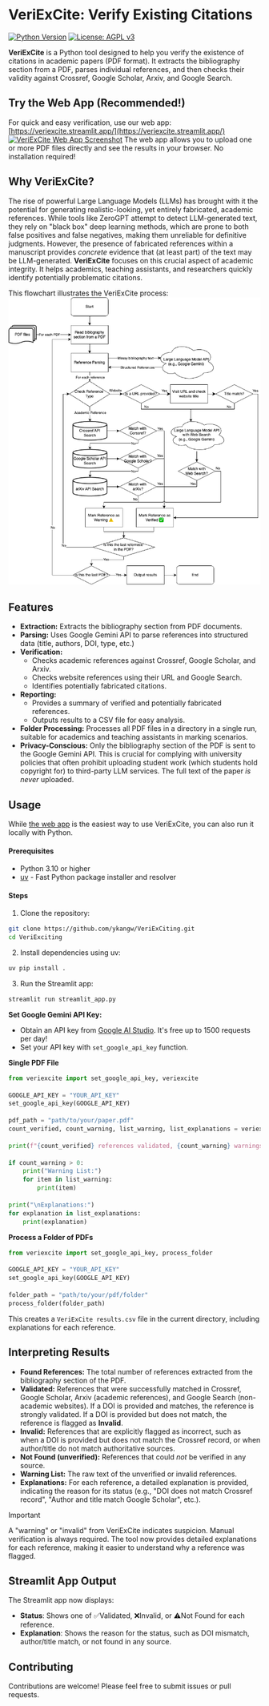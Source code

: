 # VeriExCite: Verify Existing Citations

[![Python Version](https://img.shields.io/badge/python-3.10+-blue.svg)](https://www.python.org/downloads/) [![License: AGPL v3](https://img.shields.io/badge/License-AGPL_v3-blue.svg)](https://www.gnu.org/licenses/agpl-3.0)

**VeriExCite** is a Python tool designed to help you verify the existence of citations in academic papers (PDF format). It extracts the bibliography section from a PDF, parses individual references, and then checks their validity against Crossref, Google Scholar, Arxiv, and Google Search.

## Try the Web App (Recommended!)

For quick and easy verification, use our web app: [https://veriexcite.streamlit.app/](https://veriexcite.streamlit.app/) [![VeriExCite Web App Screenshot](images/streamlit_screenshot.png)](https://veriexcite.streamlit.app/) The web app allows you to upload one or more PDF files directly and see the results in your browser. No installation required!

## Why VeriExCite?

The rise of powerful Large Language Models (LLMs) has brought with it the potential for generating realistic-looking, yet entirely fabricated, academic references. While tools like ZeroGPT attempt to detect LLM-generated text, they rely on "black box" deep learning methods, which are prone to both false positives and false negatives, making them unreliable for definitive judgments. However, the presence of fabricated references within a manuscript provides _concrete_ evidence that (at least part) of the text may be LLM-generated. **VeriExCite** focuses on this crucial aspect of academic integrity. It helps academics, teaching assistants, and researchers quickly identify potentially problematic citations.

This flowchart illustrates the VeriExCite process: ![VeriExCite Flowchart](images/flowchart.drawio.png)

## Features

- **Extraction:** Extracts the bibliography section from PDF documents.
- **Parsing:** Uses Google Gemini API to parse references into structured data (title, authors, DOI, type, etc.)
- **Verification:**
  - Checks academic references against Crossref, Google Scholar, and Arxiv.
  - Checks website references using their URL and Google Search.
  - Identifies potentially fabricated citations.
- **Reporting:**
  - Provides a summary of verified and potentially fabricated references.
  - Outputs results to a CSV file for easy analysis.
- **Folder Processing:** Processes all PDF files in a directory in a single run, suitable for academics and teaching assistants in marking scenarios.
- **Privacy-Conscious:** Only the bibliography section of the PDF is sent to the Google Gemini API. This is crucial for complying with university policies that often prohibit uploading student work (which students hold copyright for) to third-party LLM services. The full text of the paper _is never_ uploaded.

## Usage

While [the web app](https://veriexcite.streamlit.app/) is the easiest way to use VeriExCite, you can also run it locally with Python.

#### Prerequisites

- Python 3.10 or higher
- [uv](https://github.com/astral-sh/uv) - Fast Python package installer and resolver

#### Steps

1. Clone the repository:

```bash
git clone https://github.com/ykangw/VeriExCiting.git
cd VeriExciting
```

2. Install dependencies using uv:

```bash
uv pip install .
```

3. Run the Streamlit app:

```bash
streamlit run streamlit_app.py
```

**Set Google Gemini API Key:**

- Obtain an API key from [Google AI Studio](https://ai.google.dev/aistudio). It's free up to 1500 requests per day!
- Set your API key with `set_google_api_key` function.

**Single PDF File**

```python
from veriexcite import set_google_api_key, veriexcite

GOOGLE_API_KEY = "YOUR_API_KEY"
set_google_api_key(GOOGLE_API_KEY)

pdf_path = "path/to/your/paper.pdf"
count_verified, count_warning, list_warning, list_explanations = veriexcite(pdf_path)

print(f"{count_verified} references validated, {count_warning} warnings.")

if count_warning > 0:
    print("Warning List:")
    for item in list_warning:
        print(item)

print("\nExplanations:")
for explanation in list_explanations:
    print(explanation)
```

**Process a Folder of PDFs**

```python
from veriexcite import set_google_api_key, process_folder

GOOGLE_API_KEY = "YOUR_API_KEY"
set_google_api_key(GOOGLE_API_KEY)

folder_path = "path/to/your/pdf/folder"
process_folder(folder_path)
```

This creates a `VeriExCite results.csv` file in the current directory, including explanations for each reference.

## Interpreting Results

- **Found References:** The total number of references extracted from the bibliography section of the PDF.
- **Validated:** References that were successfully matched in Crossref, Google Scholar, Arxiv (academic references), and Google Search (non-academic websites). If a DOI is provided and matches, the reference is strongly validated. If a DOI is provided but does not match, the reference is flagged as **Invalid**.
- **Invalid:** References that are explicitly flagged as incorrect, such as when a DOI is provided but does not match the Crossref record, or when author/title do not match authoritative sources.
- **Not Found (unverified):** References that could _not_ be verified in any source.
- **Warning List:** The raw text of the unverified or invalid references.
- **Explanations:** For each reference, a detailed explanation is provided, indicating the reason for its status (e.g., "DOI does not match Crossref record", "Author and title match Google Scholar", etc.).

> [!IMPORTANT]
>
> A "warning" or "invalid" from VeriExCite indicates suspicion. Manual verification is always required. The tool now provides detailed explanations for each reference, making it easier to understand why a reference was flagged.

## Streamlit App Output

The Streamlit app now displays:
- **Status**: Shows one of ✅Validated, ❌Invalid, or ⚠️Not Found for each reference.
- **Explanation**: Shows the reason for the status, such as DOI mismatch, author/title match, or not found in any source.

## Contributing

Contributions are welcome! Please feel free to submit issues or pull requests.
